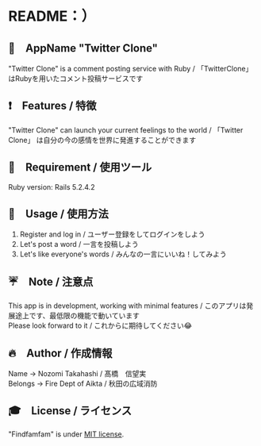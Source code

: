 # README：）

## 📱　AppName "Twitter Clone"
 
"Twitter Clone" is a comment posting service with Ruby / 「TwitterClone」 はRubyを用いたコメント投稿サービスです
 
## ❗️　Features / 特徴
 
"Twitter Clone" can launch your current feelings to the world / 「Twitter Clone」 は自分の今の感情を世界に発進することができます
 
## 🔨　Requirement / 使用ツール

Ruby version: Rails 5.2.4.2
 
## 📗　Usage / 使用方法

1. Register and log in / ユーザー登録をしてログインをしよう  
2. Let's post a word / 一言を投稿しよう  
3. Let's like everyone's words / みんなの一言にいいね！してみよう  
 
## ☔️　Note / 注意点
 
This app is in development, working with minimal features / このアプリは発展途上です、最低限の機能で動いています  
Please look forward to it / これからに期待してください😂

## 🔥　Author / 作成情報
 
Name → Nozomi Takahashi / 髙橋　信望実  
Belongs → Fire Dept of Aikta / 秋田の広域消防
 
## 🎓　License / ライセンス
 
"Findfamfam" is under [MIT license](https://en.wikipedia.org/wiki/MIT_License).
